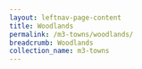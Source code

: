 ```yaml
---
layout: leftnav-page-content
title: Woodlands
permalink: /m3-towns/woodlands/
breadcrumb: Woodlands
collection_name: m3-towns
---
```

